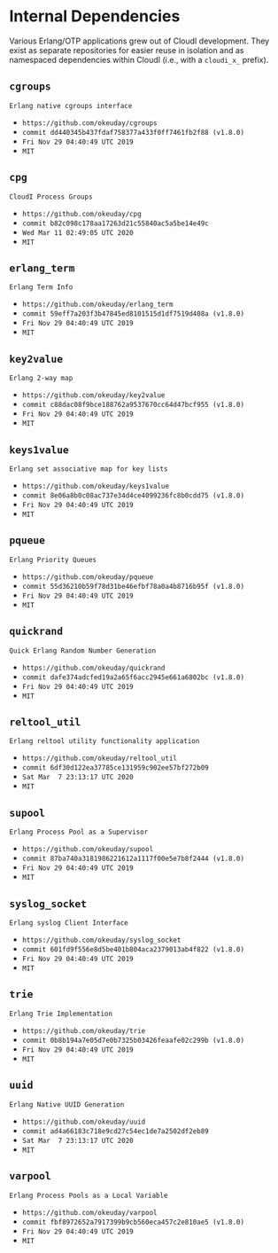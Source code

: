 Internal Dependencies
=====================

Various Erlang/OTP applications grew out of CloudI development.
They exist as separate repositories for easier reuse in isolation and
as namespaced dependencies within CloudI (i.e., with a `cloudi_x_` prefix).

`cgroups`
---------
`Erlang native cgroups interface`

- `https://github.com/okeuday/cgroups`
- `commit dd440345b437fdaf758377a433f0ff7461fb2f88 (v1.8.0)`
- `Fri Nov 29 04:40:49 UTC 2019`
- `MIT`

`cpg`
-----
`CloudI Process Groups`

- `https://github.com/okeuday/cpg`
- `commit b82c098c178aa17263d21c55840ac5a5be14e49c`
- `Wed Mar 11 02:49:05 UTC 2020`
- `MIT`

`erlang_term`
-------------
`Erlang Term Info`

- `https://github.com/okeuday/erlang_term`
- `commit 59eff7a203f3b47845ed8101515d1df7519d408a (v1.8.0)`
- `Fri Nov 29 04:40:49 UTC 2019`
- `MIT`

`key2value`
-----------
`Erlang 2-way map`

- `https://github.com/okeuday/key2value`
- `commit c88dac08f9bce188762a9537670cc64d47bcf955 (v1.8.0)`
- `Fri Nov 29 04:40:49 UTC 2019`
- `MIT`

`keys1value`
------------
`Erlang set associative map for key lists`

- `https://github.com/okeuday/keys1value`
- `commit 8e06a8b0c08ac737e34d4ce4099236fc8b0cdd75 (v1.8.0)`
- `Fri Nov 29 04:40:49 UTC 2019`
- `MIT`

`pqueue`
--------
`Erlang Priority Queues`

- `https://github.com/okeuday/pqueue`
- `commit 55d36210b59f78d31be46efbf78a0a4b8716b95f (v1.8.0)`
- `Fri Nov 29 04:40:49 UTC 2019`
- `MIT`

`quickrand`
-----------
`Quick Erlang Random Number Generation`

- `https://github.com/okeuday/quickrand`
- `commit dafe374adcfed19a2a65f6acc2945e661a6802bc (v1.8.0)`
- `Fri Nov 29 04:40:49 UTC 2019`
- `MIT`

`reltool_util`
--------------
`Erlang reltool utility functionality application`

- `https://github.com/okeuday/reltool_util`
- `commit 6df30d122ea37785ce131959c902ee57bf272b09`
- `Sat Mar  7 23:13:17 UTC 2020`
- `MIT`

`supool`
--------
`Erlang Process Pool as a Supervisor`

- `https://github.com/okeuday/supool`
- `commit 87ba740a3181986221612a1117f00e5e7b8f2444 (v1.8.0)`
- `Fri Nov 29 04:40:49 UTC 2019`
- `MIT`

`syslog_socket`
---------------
`Erlang syslog Client Interface`

- `https://github.com/okeuday/syslog_socket`
- `commit 601fd9f556e8d5be401b804aca2379013ab4f822 (v1.8.0)`
- `Fri Nov 29 04:40:49 UTC 2019`
- `MIT`

`trie`
------
`Erlang Trie Implementation`

- `https://github.com/okeuday/trie`
- `commit 0b8b194a7e05d7e0b7325b03426feaafe02c299b (v1.8.0)`
- `Fri Nov 29 04:40:49 UTC 2019`
- `MIT`

`uuid`
------
`Erlang Native UUID Generation`

- `https://github.com/okeuday/uuid`
- `commit ad4a66183c718e9cd27c54ec1de7a2502df2eb89`
- `Sat Mar  7 23:13:17 UTC 2020`
- `MIT`

`varpool`
---------
`Erlang Process Pools as a Local Variable`

- `https://github.com/okeuday/varpool`
- `commit fbf8972652a7917399b9cb560eca457c2e810ae5 (v1.8.0)`
- `Fri Nov 29 04:40:49 UTC 2019`
- `MIT`

